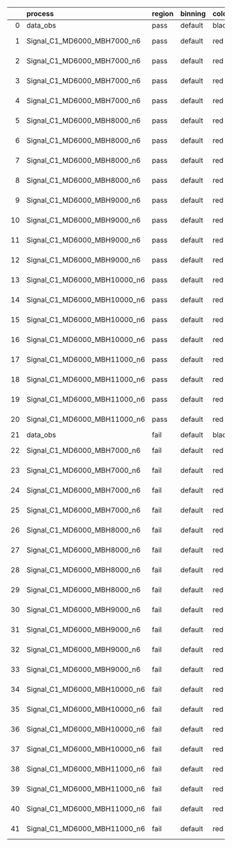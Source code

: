 |    | process                      | region   | binning   | color   | process_type   |   scale | variation   | source_filename                                                       | source_histname    | alias                        | title     |   combine_idx |     lnN |   shapes | syst_type   | direction   | variation_alias   |
|---:|:-----------------------------|:---------|:----------|:--------|:---------------|--------:|:------------|:----------------------------------------------------------------------|:-------------------|:-----------------------------|:----------|--------------:|--------:|---------:|:------------|:------------|:------------------|
|  0 | data_obs                     | pass     | default   | black   | DATA           |       1 | nominal     | ./histograms_for_2DAlphabet_v18//BH_Data.root                         | hpass              | Data                         | Data      |           nan | nan     |      nan | nan         | nan         | nan               |
|  1 | Signal_C1_MD6000_MBH7000_n6  | pass     | default   | red     | SIGNAL         |       1 | lumi        | ./histograms_for_2DAlphabet_v18//BH_Signal_C1_MD6000_MBH7000_n6.root  | hpass              | Signal_C1_MD6000_MBH7000_n6  | BH signal |           nan |   1.016 |      nan | lnN         | nan         | nan               |
|  2 | Signal_C1_MD6000_MBH7000_n6  | pass     | default   | red     | SIGNAL         |       1 | SVM         | ./histograms_for_2DAlphabet_v18//BH_Signal_C1_MD6000_MBH7000_n6.root  | hpass_SVMsyst_up   | Signal_C1_MD6000_MBH7000_n6  | BH signal |           nan | nan     |        1 | shapes      | Up          | SVMsyst           |
|  3 | Signal_C1_MD6000_MBH7000_n6  | pass     | default   | red     | SIGNAL         |       1 | SVM         | ./histograms_for_2DAlphabet_v18//BH_Signal_C1_MD6000_MBH7000_n6.root  | hpass_SVMsyst_down | Signal_C1_MD6000_MBH7000_n6  | BH signal |           nan | nan     |        1 | shapes      | Down        | SVMsyst           |
|  4 | Signal_C1_MD6000_MBH7000_n6  | pass     | default   | red     | SIGNAL         |       1 | nominal     | ./histograms_for_2DAlphabet_v18//BH_Signal_C1_MD6000_MBH7000_n6.root  | hpass              | Signal_C1_MD6000_MBH7000_n6  | BH signal |           nan | nan     |      nan | nan         | nan         | nan               |
|  5 | Signal_C1_MD6000_MBH8000_n6  | pass     | default   | red     | SIGNAL         |       1 | lumi        | ./histograms_for_2DAlphabet_v18//BH_Signal_C1_MD6000_MBH8000_n6.root  | hpass              | Signal_C1_MD6000_MBH8000_n6  | BH signal |           nan |   1.016 |      nan | lnN         | nan         | nan               |
|  6 | Signal_C1_MD6000_MBH8000_n6  | pass     | default   | red     | SIGNAL         |       1 | SVM         | ./histograms_for_2DAlphabet_v18//BH_Signal_C1_MD6000_MBH8000_n6.root  | hpass_SVMsyst_up   | Signal_C1_MD6000_MBH8000_n6  | BH signal |           nan | nan     |        1 | shapes      | Up          | SVMsyst           |
|  7 | Signal_C1_MD6000_MBH8000_n6  | pass     | default   | red     | SIGNAL         |       1 | SVM         | ./histograms_for_2DAlphabet_v18//BH_Signal_C1_MD6000_MBH8000_n6.root  | hpass_SVMsyst_down | Signal_C1_MD6000_MBH8000_n6  | BH signal |           nan | nan     |        1 | shapes      | Down        | SVMsyst           |
|  8 | Signal_C1_MD6000_MBH8000_n6  | pass     | default   | red     | SIGNAL         |       1 | nominal     | ./histograms_for_2DAlphabet_v18//BH_Signal_C1_MD6000_MBH8000_n6.root  | hpass              | Signal_C1_MD6000_MBH8000_n6  | BH signal |           nan | nan     |      nan | nan         | nan         | nan               |
|  9 | Signal_C1_MD6000_MBH9000_n6  | pass     | default   | red     | SIGNAL         |       1 | lumi        | ./histograms_for_2DAlphabet_v18//BH_Signal_C1_MD6000_MBH9000_n6.root  | hpass              | Signal_C1_MD6000_MBH9000_n6  | BH signal |           nan |   1.016 |      nan | lnN         | nan         | nan               |
| 10 | Signal_C1_MD6000_MBH9000_n6  | pass     | default   | red     | SIGNAL         |       1 | SVM         | ./histograms_for_2DAlphabet_v18//BH_Signal_C1_MD6000_MBH9000_n6.root  | hpass_SVMsyst_up   | Signal_C1_MD6000_MBH9000_n6  | BH signal |           nan | nan     |        1 | shapes      | Up          | SVMsyst           |
| 11 | Signal_C1_MD6000_MBH9000_n6  | pass     | default   | red     | SIGNAL         |       1 | SVM         | ./histograms_for_2DAlphabet_v18//BH_Signal_C1_MD6000_MBH9000_n6.root  | hpass_SVMsyst_down | Signal_C1_MD6000_MBH9000_n6  | BH signal |           nan | nan     |        1 | shapes      | Down        | SVMsyst           |
| 12 | Signal_C1_MD6000_MBH9000_n6  | pass     | default   | red     | SIGNAL         |       1 | nominal     | ./histograms_for_2DAlphabet_v18//BH_Signal_C1_MD6000_MBH9000_n6.root  | hpass              | Signal_C1_MD6000_MBH9000_n6  | BH signal |           nan | nan     |      nan | nan         | nan         | nan               |
| 13 | Signal_C1_MD6000_MBH10000_n6 | pass     | default   | red     | SIGNAL         |       1 | lumi        | ./histograms_for_2DAlphabet_v18//BH_Signal_C1_MD6000_MBH10000_n6.root | hpass              | Signal_C1_MD6000_MBH10000_n6 | BH signal |           nan |   1.016 |      nan | lnN         | nan         | nan               |
| 14 | Signal_C1_MD6000_MBH10000_n6 | pass     | default   | red     | SIGNAL         |       1 | SVM         | ./histograms_for_2DAlphabet_v18//BH_Signal_C1_MD6000_MBH10000_n6.root | hpass_SVMsyst_up   | Signal_C1_MD6000_MBH10000_n6 | BH signal |           nan | nan     |        1 | shapes      | Up          | SVMsyst           |
| 15 | Signal_C1_MD6000_MBH10000_n6 | pass     | default   | red     | SIGNAL         |       1 | SVM         | ./histograms_for_2DAlphabet_v18//BH_Signal_C1_MD6000_MBH10000_n6.root | hpass_SVMsyst_down | Signal_C1_MD6000_MBH10000_n6 | BH signal |           nan | nan     |        1 | shapes      | Down        | SVMsyst           |
| 16 | Signal_C1_MD6000_MBH10000_n6 | pass     | default   | red     | SIGNAL         |       1 | nominal     | ./histograms_for_2DAlphabet_v18//BH_Signal_C1_MD6000_MBH10000_n6.root | hpass              | Signal_C1_MD6000_MBH10000_n6 | BH signal |           nan | nan     |      nan | nan         | nan         | nan               |
| 17 | Signal_C1_MD6000_MBH11000_n6 | pass     | default   | red     | SIGNAL         |       1 | lumi        | ./histograms_for_2DAlphabet_v18//BH_Signal_C1_MD6000_MBH11000_n6.root | hpass              | Signal_C1_MD6000_MBH11000_n6 | BH signal |           nan |   1.016 |      nan | lnN         | nan         | nan               |
| 18 | Signal_C1_MD6000_MBH11000_n6 | pass     | default   | red     | SIGNAL         |       1 | SVM         | ./histograms_for_2DAlphabet_v18//BH_Signal_C1_MD6000_MBH11000_n6.root | hpass_SVMsyst_up   | Signal_C1_MD6000_MBH11000_n6 | BH signal |           nan | nan     |        1 | shapes      | Up          | SVMsyst           |
| 19 | Signal_C1_MD6000_MBH11000_n6 | pass     | default   | red     | SIGNAL         |       1 | SVM         | ./histograms_for_2DAlphabet_v18//BH_Signal_C1_MD6000_MBH11000_n6.root | hpass_SVMsyst_down | Signal_C1_MD6000_MBH11000_n6 | BH signal |           nan | nan     |        1 | shapes      | Down        | SVMsyst           |
| 20 | Signal_C1_MD6000_MBH11000_n6 | pass     | default   | red     | SIGNAL         |       1 | nominal     | ./histograms_for_2DAlphabet_v18//BH_Signal_C1_MD6000_MBH11000_n6.root | hpass              | Signal_C1_MD6000_MBH11000_n6 | BH signal |           nan | nan     |      nan | nan         | nan         | nan               |
| 21 | data_obs                     | fail     | default   | black   | DATA           |       1 | nominal     | ./histograms_for_2DAlphabet_v18//BH_Data.root                         | hfail              | Data                         | Data      |           nan | nan     |      nan | nan         | nan         | nan               |
| 22 | Signal_C1_MD6000_MBH7000_n6  | fail     | default   | red     | SIGNAL         |       1 | lumi        | ./histograms_for_2DAlphabet_v18//BH_Signal_C1_MD6000_MBH7000_n6.root  | hfail              | Signal_C1_MD6000_MBH7000_n6  | BH signal |           nan |   1.016 |      nan | lnN         | nan         | nan               |
| 23 | Signal_C1_MD6000_MBH7000_n6  | fail     | default   | red     | SIGNAL         |       1 | SVM         | ./histograms_for_2DAlphabet_v18//BH_Signal_C1_MD6000_MBH7000_n6.root  | hfail_SVMsyst_up   | Signal_C1_MD6000_MBH7000_n6  | BH signal |           nan | nan     |        1 | shapes      | Up          | SVMsyst           |
| 24 | Signal_C1_MD6000_MBH7000_n6  | fail     | default   | red     | SIGNAL         |       1 | SVM         | ./histograms_for_2DAlphabet_v18//BH_Signal_C1_MD6000_MBH7000_n6.root  | hfail_SVMsyst_down | Signal_C1_MD6000_MBH7000_n6  | BH signal |           nan | nan     |        1 | shapes      | Down        | SVMsyst           |
| 25 | Signal_C1_MD6000_MBH7000_n6  | fail     | default   | red     | SIGNAL         |       1 | nominal     | ./histograms_for_2DAlphabet_v18//BH_Signal_C1_MD6000_MBH7000_n6.root  | hfail              | Signal_C1_MD6000_MBH7000_n6  | BH signal |           nan | nan     |      nan | nan         | nan         | nan               |
| 26 | Signal_C1_MD6000_MBH8000_n6  | fail     | default   | red     | SIGNAL         |       1 | lumi        | ./histograms_for_2DAlphabet_v18//BH_Signal_C1_MD6000_MBH8000_n6.root  | hfail              | Signal_C1_MD6000_MBH8000_n6  | BH signal |           nan |   1.016 |      nan | lnN         | nan         | nan               |
| 27 | Signal_C1_MD6000_MBH8000_n6  | fail     | default   | red     | SIGNAL         |       1 | SVM         | ./histograms_for_2DAlphabet_v18//BH_Signal_C1_MD6000_MBH8000_n6.root  | hfail_SVMsyst_up   | Signal_C1_MD6000_MBH8000_n6  | BH signal |           nan | nan     |        1 | shapes      | Up          | SVMsyst           |
| 28 | Signal_C1_MD6000_MBH8000_n6  | fail     | default   | red     | SIGNAL         |       1 | SVM         | ./histograms_for_2DAlphabet_v18//BH_Signal_C1_MD6000_MBH8000_n6.root  | hfail_SVMsyst_down | Signal_C1_MD6000_MBH8000_n6  | BH signal |           nan | nan     |        1 | shapes      | Down        | SVMsyst           |
| 29 | Signal_C1_MD6000_MBH8000_n6  | fail     | default   | red     | SIGNAL         |       1 | nominal     | ./histograms_for_2DAlphabet_v18//BH_Signal_C1_MD6000_MBH8000_n6.root  | hfail              | Signal_C1_MD6000_MBH8000_n6  | BH signal |           nan | nan     |      nan | nan         | nan         | nan               |
| 30 | Signal_C1_MD6000_MBH9000_n6  | fail     | default   | red     | SIGNAL         |       1 | lumi        | ./histograms_for_2DAlphabet_v18//BH_Signal_C1_MD6000_MBH9000_n6.root  | hfail              | Signal_C1_MD6000_MBH9000_n6  | BH signal |           nan |   1.016 |      nan | lnN         | nan         | nan               |
| 31 | Signal_C1_MD6000_MBH9000_n6  | fail     | default   | red     | SIGNAL         |       1 | SVM         | ./histograms_for_2DAlphabet_v18//BH_Signal_C1_MD6000_MBH9000_n6.root  | hfail_SVMsyst_up   | Signal_C1_MD6000_MBH9000_n6  | BH signal |           nan | nan     |        1 | shapes      | Up          | SVMsyst           |
| 32 | Signal_C1_MD6000_MBH9000_n6  | fail     | default   | red     | SIGNAL         |       1 | SVM         | ./histograms_for_2DAlphabet_v18//BH_Signal_C1_MD6000_MBH9000_n6.root  | hfail_SVMsyst_down | Signal_C1_MD6000_MBH9000_n6  | BH signal |           nan | nan     |        1 | shapes      | Down        | SVMsyst           |
| 33 | Signal_C1_MD6000_MBH9000_n6  | fail     | default   | red     | SIGNAL         |       1 | nominal     | ./histograms_for_2DAlphabet_v18//BH_Signal_C1_MD6000_MBH9000_n6.root  | hfail              | Signal_C1_MD6000_MBH9000_n6  | BH signal |           nan | nan     |      nan | nan         | nan         | nan               |
| 34 | Signal_C1_MD6000_MBH10000_n6 | fail     | default   | red     | SIGNAL         |       1 | lumi        | ./histograms_for_2DAlphabet_v18//BH_Signal_C1_MD6000_MBH10000_n6.root | hfail              | Signal_C1_MD6000_MBH10000_n6 | BH signal |           nan |   1.016 |      nan | lnN         | nan         | nan               |
| 35 | Signal_C1_MD6000_MBH10000_n6 | fail     | default   | red     | SIGNAL         |       1 | SVM         | ./histograms_for_2DAlphabet_v18//BH_Signal_C1_MD6000_MBH10000_n6.root | hfail_SVMsyst_up   | Signal_C1_MD6000_MBH10000_n6 | BH signal |           nan | nan     |        1 | shapes      | Up          | SVMsyst           |
| 36 | Signal_C1_MD6000_MBH10000_n6 | fail     | default   | red     | SIGNAL         |       1 | SVM         | ./histograms_for_2DAlphabet_v18//BH_Signal_C1_MD6000_MBH10000_n6.root | hfail_SVMsyst_down | Signal_C1_MD6000_MBH10000_n6 | BH signal |           nan | nan     |        1 | shapes      | Down        | SVMsyst           |
| 37 | Signal_C1_MD6000_MBH10000_n6 | fail     | default   | red     | SIGNAL         |       1 | nominal     | ./histograms_for_2DAlphabet_v18//BH_Signal_C1_MD6000_MBH10000_n6.root | hfail              | Signal_C1_MD6000_MBH10000_n6 | BH signal |           nan | nan     |      nan | nan         | nan         | nan               |
| 38 | Signal_C1_MD6000_MBH11000_n6 | fail     | default   | red     | SIGNAL         |       1 | lumi        | ./histograms_for_2DAlphabet_v18//BH_Signal_C1_MD6000_MBH11000_n6.root | hfail              | Signal_C1_MD6000_MBH11000_n6 | BH signal |           nan |   1.016 |      nan | lnN         | nan         | nan               |
| 39 | Signal_C1_MD6000_MBH11000_n6 | fail     | default   | red     | SIGNAL         |       1 | SVM         | ./histograms_for_2DAlphabet_v18//BH_Signal_C1_MD6000_MBH11000_n6.root | hfail_SVMsyst_up   | Signal_C1_MD6000_MBH11000_n6 | BH signal |           nan | nan     |        1 | shapes      | Up          | SVMsyst           |
| 40 | Signal_C1_MD6000_MBH11000_n6 | fail     | default   | red     | SIGNAL         |       1 | SVM         | ./histograms_for_2DAlphabet_v18//BH_Signal_C1_MD6000_MBH11000_n6.root | hfail_SVMsyst_down | Signal_C1_MD6000_MBH11000_n6 | BH signal |           nan | nan     |        1 | shapes      | Down        | SVMsyst           |
| 41 | Signal_C1_MD6000_MBH11000_n6 | fail     | default   | red     | SIGNAL         |       1 | nominal     | ./histograms_for_2DAlphabet_v18//BH_Signal_C1_MD6000_MBH11000_n6.root | hfail              | Signal_C1_MD6000_MBH11000_n6 | BH signal |           nan | nan     |      nan | nan         | nan         | nan               |
